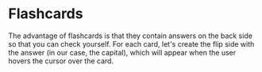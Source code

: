# Flashcards
The advantage of flashcards is that they contain answers on the back side so that you can check yourself. For each card, let's create the flip side with the answer (in our case, the capital), which will appear when the user hovers the cursor over the card.
